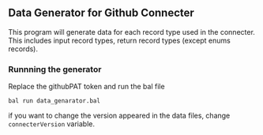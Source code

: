 ## Data Generator for Github Connecter

This program will generate data for each record type used in the connecter.
This includes input record types, return record types (except enums records).

### Runnning the generator
Replace the githubPAT token and run the bal file
```
bal run data_genarator.bal
```
if you want to change the version appeared in the data files, change `connecterVersion` variable.